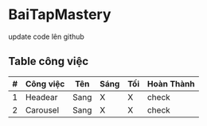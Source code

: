 # BaiTapMastery

update code lên github

## Table công việc

|  #  | Công việc | Tên  | Sáng | Tối | Hoàn Thành |
| :-: | --------- | ---- | ---- | --- | ---------- |
|  1  | Headear   | Sang | X    | X   | check      |
|  2  | Carousel  | Sang | X    | X   | check      |
